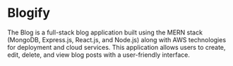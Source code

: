 # Blogify
The Blog is a full-stack blog application built using the MERN stack (MongoDB, Express.js, React.js, and Node.js) along with AWS technologies for deployment and cloud services. This application allows users to create, edit, delete, and view blog posts with a user-friendly interface.

